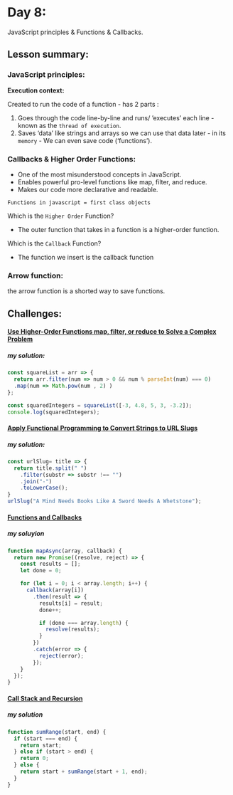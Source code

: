 # Day 8:

JavaScript principles & Functions & Callbacks.

## Lesson summary:

### JavaScript principles:
**Execution context:**

Created to run the code of a function - has 2 parts :
1. Goes through the code line-by-line and runs/ ’executes’ each line - known as the `thread of execution`.
2. Saves ‘data’ like strings and arrays so we can use that data later - in its `memory` - We can even save code (‘functions’).

### Callbacks & Higher Order Functions:

- One of the most misunderstood concepts in JavaScript.
- Enables powerful pro-level functions like map, filter, and reduce.
- Makes our code more declarative and readable.

`Functions in javascript = first class objects`

Which is the `Higher Order` Function?
- The outer function that takes in a function is a higher-order function.

Which is the `Callback` Function?
- The function we insert is the callback function

### Arrow function:

the arrow function is a shorted way to save functions.

## Challenges: 
#### [Use Higher-Order Functions map, filter, or reduce to Solve a Complex Problem](https://www.freecodecamp.org/learn/javascript-algorithms-and-data-structures/functional-programming/use-higher-order-functions-map-filter-or-reduce-to-solve-a-complex-problem)

##### my solution:
```javascript
const squareList = arr => {
  return arr.filter(num => num > 0 && num % parseInt(num) === 0)
  .map(num => Math.pow(num , 2) )
};

const squaredIntegers = squareList([-3, 4.8, 5, 3, -3.2]);
console.log(squaredIntegers);
```

#### [Apply Functional Programming to Convert Strings to URL Slugs](https://www.freecodecamp.org/learn/javascript-algorithms-and-data-structures/functional-programming/apply-functional-programming-to-convert-strings-to-url-slugs)

##### my solution:
```javascript
const urlSlug= title => {
  return title.split(" ")
    .filter(substr => substr !== "")
    .join("-")
    .toLowerCase();
}
urlSlug("A Mind Needs Books Like A Sword Needs A Whetstone");
```

#### [Functions and Callbacks](https://github.com/orjwan-alrajaby/gsg-expressjs-backend-training-2023/blob/main/learning-sprint-1/week2-day1-tasks/tasks.md)

##### my soluyion 
```javascript
function mapAsync(array, callback) {
  return new Promise((resolve, reject) => {
    const results = [];
    let done = 0;

    for (let i = 0; i < array.length; i++) {
      callback(array[i])
        .then(result => {
          results[i] = result;
          done++;

          if (done === array.length) {
            resolve(results);
          }
        })
        .catch(error => {
          reject(error);
        });
    }
  });
}
```

#### [Call Stack and Recursion](https://github.com/orjwan-alrajaby/gsg-expressjs-backend-training-2023/blob/main/learning-sprint-1/week2-day1-tasks/tasks.md)


##### my solution 
```javascript
function sumRange(start, end) {
  if (start === end) {
    return start; 
  } else if (start > end) {
    return 0; 
  } else {
    return start + sumRange(start + 1, end); 
  }
}
```


